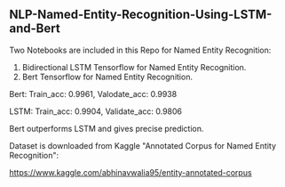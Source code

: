 ## NLP-Named-Entity-Recognition-Using-LSTM-and-Bert
Two Notebooks are included in this Repo for Named Entity Recognition:
1. Bidirectional LSTM Tensorflow for Named Entity Recognition.
2. Bert Tensorflow for Named Entity Recognition.

Bert: Train_acc: 0.9961, Valodate_acc: 0.9938

LSTM: Train_acc: 0.9904, Validate_acc: 0.9806

Bert outperforms LSTM and gives precise prediction.

Dataset is downloaded from Kaggle "Annotated Corpus for Named Entity Recognition":

https://www.kaggle.com/abhinavwalia95/entity-annotated-corpus
